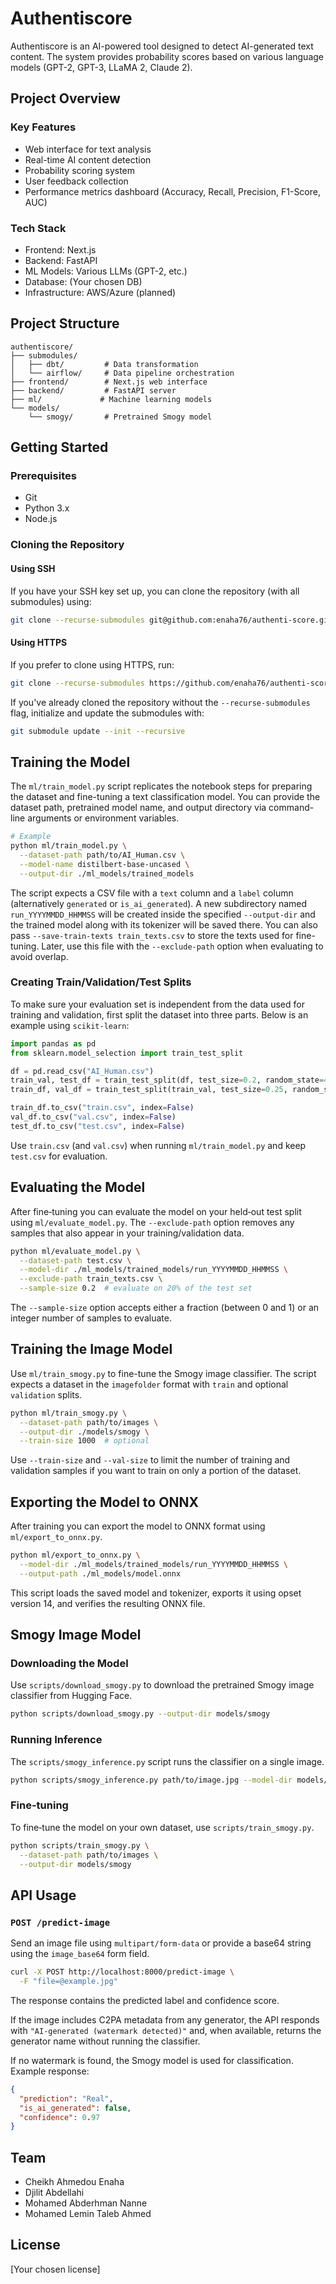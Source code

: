 # Authentiscore

Authentiscore is an AI-powered tool designed to detect AI-generated text content. The system provides probability scores based on various language models (GPT-2, GPT-3, LLaMA 2, Claude 2).

## Project Overview

### Key Features
- Web interface for text analysis
- Real-time AI content detection
- Probability scoring system
- User feedback collection
- Performance metrics dashboard (Accuracy, Recall, Precision, F1-Score, AUC)

### Tech Stack
- Frontend: Next.js
- Backend: FastAPI
- ML Models: Various LLMs (GPT-2, etc.)
- Database: (Your chosen DB)
- Infrastructure: AWS/Azure (planned)

## Project Structure
```
authentiscore/
├── submodules/
│   ├── dbt/         # Data transformation
│   └── airflow/     # Data pipeline orchestration
├── frontend/        # Next.js web interface
├── backend/         # FastAPI server
├── ml/             # Machine learning models
└── models/
    └── smogy/       # Pretrained Smogy model
```

## Getting Started

### Prerequisites
- Git
- Python 3.x
- Node.js

### Cloning the Repository

#### Using SSH
If you have your SSH key set up, you can clone the repository (with all submodules) using:

```bash
git clone --recurse-submodules git@github.com:enaha76/authenti-score.git
```

#### Using HTTPS
If you prefer to clone using HTTPS, run:

```bash
git clone --recurse-submodules https://github.com/enaha76/authenti-score.git
```

If you've already cloned the repository without the `--recurse-submodules` flag, initialize and update the submodules with:

```bash
git submodule update --init --recursive
```

## Training the Model

The `ml/train_model.py` script replicates the notebook steps for preparing the
dataset and fine-tuning a text classification model. You can provide the
dataset path, pretrained model name, and output directory via command-line
arguments or environment variables.

```bash
# Example
python ml/train_model.py \
  --dataset-path path/to/AI_Human.csv \
  --model-name distilbert-base-uncased \
  --output-dir ./ml_models/trained_models
```

The script expects a CSV file with a `text` column and a `label` column
(alternatively `generated` or `is_ai_generated`). A new subdirectory named
`run_YYYYMMDD_HHMMSS` will be created inside the specified `--output-dir` and
the trained model along with its tokenizer will be saved there.
You can also pass `--save-train-texts train_texts.csv` to store the texts used
for fine-tuning. Later, use this file with the `--exclude-path` option when
evaluating to avoid overlap.

### Creating Train/Validation/Test Splits

To make sure your evaluation set is independent from the data used for training
and validation, first split the dataset into three parts. Below is an example
using `scikit‑learn`:

```python
import pandas as pd
from sklearn.model_selection import train_test_split

df = pd.read_csv("AI_Human.csv")
train_val, test_df = train_test_split(df, test_size=0.2, random_state=42, stratify=df["label"])
train_df, val_df = train_test_split(train_val, test_size=0.25, random_state=42, stratify=train_val["label"])

train_df.to_csv("train.csv", index=False)
val_df.to_csv("val.csv", index=False)
test_df.to_csv("test.csv", index=False)
```

Use `train.csv` (and `val.csv`) when running `ml/train_model.py` and keep
`test.csv` for evaluation.

## Evaluating the Model

After fine‑tuning you can evaluate the model on your held‑out test split using
`ml/evaluate_model.py`. The `--exclude-path` option removes any samples that
also appear in your training/validation data.

```bash
python ml/evaluate_model.py \
  --dataset-path test.csv \
  --model-dir ./ml_models/trained_models/run_YYYYMMDD_HHMMSS \
  --exclude-path train_texts.csv \
  --sample-size 0.2  # evaluate on 20% of the test set
```

The `--sample-size` option accepts either a fraction (between 0 and 1) or an
integer number of samples to evaluate.

## Training the Image Model

Use `ml/train_smogy.py` to fine-tune the Smogy image classifier. The script
expects a dataset in the `imagefolder` format with `train` and optional
`validation` splits.

```bash
python ml/train_smogy.py \
  --dataset-path path/to/images \
  --output-dir ./models/smogy \
  --train-size 1000  # optional
```

Use `--train-size` and `--val-size` to limit the number of training and
validation samples if you want to train on only a portion of the dataset.

## Exporting the Model to ONNX

After training you can export the model to ONNX format using `ml/export_to_onnx.py`.

```bash
python ml/export_to_onnx.py \
  --model-dir ./ml_models/trained_models/run_YYYYMMDD_HHMMSS \
  --output-path ./ml_models/model.onnx
```

This script loads the saved model and tokenizer, exports it using opset version 14, and verifies the resulting ONNX file.


## Smogy Image Model

### Downloading the Model

Use `scripts/download_smogy.py` to download the pretrained Smogy image classifier from Hugging Face.

```bash
python scripts/download_smogy.py --output-dir models/smogy
```

### Running Inference

The `scripts/smogy_inference.py` script runs the classifier on a single image.

```bash
python scripts/smogy_inference.py path/to/image.jpg --model-dir models/smogy
```

### Fine-tuning

To fine‑tune the model on your own dataset, use `scripts/train_smogy.py`.

```bash
python scripts/train_smogy.py \
  --dataset-path path/to/images \
  --output-dir models/smogy
```

## API Usage

### `POST /predict-image`

Send an image file using `multipart/form-data` or provide a base64 string using the `image_base64` form field.

```bash
curl -X POST http://localhost:8000/predict-image \
  -F "file=@example.jpg"
```

The response contains the predicted label and confidence score.

If the image includes C2PA metadata from any generator, the API responds with
`"AI-generated (watermark detected)"` and, when available, returns the
generator name without running the classifier.

If no watermark is found, the Smogy model is used for classification. Example response:

```json
{
  "prediction": "Real",
  "is_ai_generated": false,
  "confidence": 0.97
}
```


## Team
- Cheikh Ahmedou Enaha
- Djilit Abdellahi
- Mohamed Abderhman Nanne
- Mohamed Lemin Taleb Ahmed

## License
[Your chosen license]
